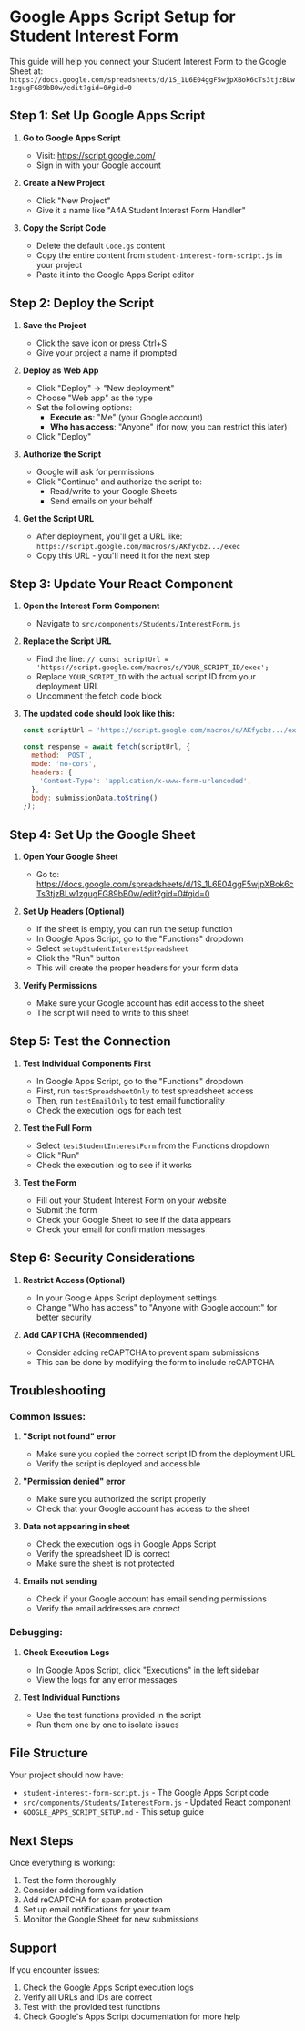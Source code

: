 # Google Apps Script Setup for Student Interest Form

This guide will help you connect your Student Interest Form to the Google Sheet at: `https://docs.google.com/spreadsheets/d/1S_1L6E04ggF5wjpXBok6cTs3tjzBLw1zgugFG89bB0w/edit?gid=0#gid=0`

## Step 1: Set Up Google Apps Script

1. **Go to Google Apps Script**
   - Visit: https://script.google.com/
   - Sign in with your Google account

2. **Create a New Project**
   - Click "New Project"
   - Give it a name like "A4A Student Interest Form Handler"

3. **Copy the Script Code**
   - Delete the default `Code.gs` content
   - Copy the entire content from `student-interest-form-script.js` in your project
   - Paste it into the Google Apps Script editor

## Step 2: Deploy the Script

1. **Save the Project**
   - Click the save icon or press Ctrl+S
   - Give your project a name if prompted

2. **Deploy as Web App**
   - Click "Deploy" → "New deployment"
   - Choose "Web app" as the type
   - Set the following options:
     - **Execute as**: "Me" (your Google account)
     - **Who has access**: "Anyone" (for now, you can restrict this later)
   - Click "Deploy"

3. **Authorize the Script**
   - Google will ask for permissions
   - Click "Continue" and authorize the script to:
     - Read/write to your Google Sheets
     - Send emails on your behalf

4. **Get the Script URL**
   - After deployment, you'll get a URL like:
     `https://script.google.com/macros/s/AKfycbz.../exec`
   - Copy this URL - you'll need it for the next step

## Step 3: Update Your React Component

1. **Open the Interest Form Component**
   - Navigate to `src/components/Students/InterestForm.js`

2. **Replace the Script URL**
   - Find the line: `// const scriptUrl = 'https://script.google.com/macros/s/YOUR_SCRIPT_ID/exec';`
   - Replace `YOUR_SCRIPT_ID` with the actual script ID from your deployment URL
   - Uncomment the fetch code block

3. **The updated code should look like this:**
   ```javascript
   const scriptUrl = 'https://script.google.com/macros/s/AKfycbz.../exec';
   
   const response = await fetch(scriptUrl, {
     method: 'POST',
     mode: 'no-cors',
     headers: {
       'Content-Type': 'application/x-www-form-urlencoded',
     },
     body: submissionData.toString()
   });
   ```

## Step 4: Set Up the Google Sheet

1. **Open Your Google Sheet**
   - Go to: https://docs.google.com/spreadsheets/d/1S_1L6E04ggF5wjpXBok6cTs3tjzBLw1zgugFG89bB0w/edit?gid=0#gid=0

2. **Set Up Headers (Optional)**
   - If the sheet is empty, you can run the setup function
   - In Google Apps Script, go to the "Functions" dropdown
   - Select `setupStudentInterestSpreadsheet`
   - Click the "Run" button
   - This will create the proper headers for your form data

3. **Verify Permissions**
   - Make sure your Google account has edit access to the sheet
   - The script will need to write to this sheet

## Step 5: Test the Connection

1. **Test Individual Components First**
   - In Google Apps Script, go to the "Functions" dropdown
   - First, run `testSpreadsheetOnly` to test spreadsheet access
   - Then, run `testEmailOnly` to test email functionality
   - Check the execution logs for each test

2. **Test the Full Form**
   - Select `testStudentInterestForm` from the Functions dropdown
   - Click "Run"
   - Check the execution log to see if it works

2. **Test the Form**
   - Fill out your Student Interest Form on your website
   - Submit the form
   - Check your Google Sheet to see if the data appears
   - Check your email for confirmation messages

## Step 6: Security Considerations

1. **Restrict Access (Optional)**
   - In your Google Apps Script deployment settings
   - Change "Who has access" to "Anyone with Google account" for better security

2. **Add CAPTCHA (Recommended)**
   - Consider adding reCAPTCHA to prevent spam submissions
   - This can be done by modifying the form to include reCAPTCHA

## Troubleshooting

### Common Issues:

1. **"Script not found" error**
   - Make sure you copied the correct script ID from the deployment URL
   - Verify the script is deployed and accessible

2. **"Permission denied" error**
   - Make sure you authorized the script properly
   - Check that your Google account has access to the sheet

3. **Data not appearing in sheet**
   - Check the execution logs in Google Apps Script
   - Verify the spreadsheet ID is correct
   - Make sure the sheet is not protected

4. **Emails not sending**
   - Check if your Google account has email sending permissions
   - Verify the email addresses are correct

### Debugging:

1. **Check Execution Logs**
   - In Google Apps Script, click "Executions" in the left sidebar
   - View the logs for any error messages

2. **Test Individual Functions**
   - Use the test functions provided in the script
   - Run them one by one to isolate issues

## File Structure

Your project should now have:
- `student-interest-form-script.js` - The Google Apps Script code
- `src/components/Students/InterestForm.js` - Updated React component
- `GOOGLE_APPS_SCRIPT_SETUP.md` - This setup guide

## Next Steps

Once everything is working:
1. Test the form thoroughly
2. Consider adding form validation
3. Add reCAPTCHA for spam protection
4. Set up email notifications for your team
5. Monitor the Google Sheet for new submissions

## Support

If you encounter issues:
1. Check the Google Apps Script execution logs
2. Verify all URLs and IDs are correct
3. Test with the provided test functions
4. Check Google's Apps Script documentation for more help
